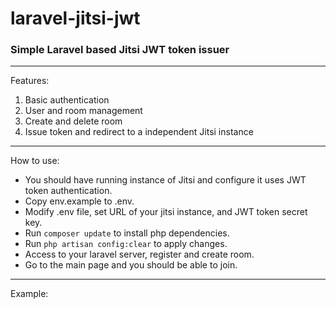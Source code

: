 # laravel-jitsi-jwt
### Simple Laravel based Jitsi JWT token issuer ###
----
Features:
1. Basic authentication
2. User and room management
3. Create and delete room
4. Issue token and redirect to a independent Jitsi instance
----
How to use:
- You should have running instance of Jitsi and configure it uses JWT token authentication.
- Copy env.example to .env.
- Modify .env file, set URL of your jitsi instance, and JWT token secret key.
- Run `composer update` to install php dependencies.
- Run `php artisan config:clear` to apply changes.
- Access to your laravel server, register and create room.
- Go to the main page and you should be able to join.
----
Example:
